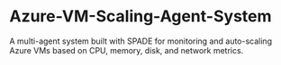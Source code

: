 # Azure-VM-Scaling-Agent-System
A multi-agent system built with SPADE for monitoring and auto-scaling Azure VMs based on CPU, memory, disk, and network metrics.
